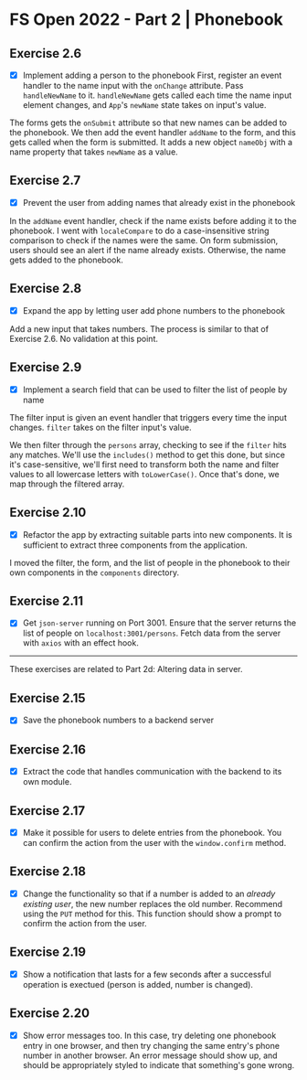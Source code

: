 # FS Open 2022 - Part 2 | Phonebook

## Exercise 2.6

- [x] Implement adding a person to the phonebook
      First, register an event handler to the name input with the `onChange` attribute. Pass `handleNewName` to it. `handleNewName` gets called each time the name input element changes, and `App`'s `newName` state takes on input's value.

The forms gets the `onSubmit` attribute so that new names can be added to the phonebook. We then add the event handler `addName` to the form, and this gets called when the form is submitted. It adds a new object `nameObj` with a name property that takes `newName` as a value.

## Exercise 2.7

- [x] Prevent the user from adding names that already exist in the phonebook

In the `addName` event handler, check if the name exists before adding it to the phonebook. I went with `localeCompare` to do a case-insensitive string comparison to check if the names were the same. On form submission, users should see an alert if the name already exists. Otherwise, the name gets added to the phonebook.

## Exercise 2.8

- [x] Expand the app by letting user add phone numbers to the phonebook

Add a new input that takes numbers. The process is similar to that of Exercise 2.6. No validation at this point.

## Exercise 2.9

- [x] Implement a search field that can be used to filter the list of people by name

The filter input is given an event handler that triggers every time the input changes. `filter` takes on the filter input's value.

We then filter through the `persons` array, checking to see if the `filter` hits any matches. We'll use the `includes()` method to get this done, but since it's case-sensitive, we'll first need to transform both the name and filter values to all lowercase letters with `toLowerCase()`. Once that's done, we map through the filtered array.

## Exercise 2.10

- [x] Refactor the app by extracting suitable parts into new components. It is sufficient to extract three components from the application.

I moved the filter, the form, and the list of people in the phonebook to their own components in the `components` directory.

## Exercise 2.11

- [x] Get `json-server` running on Port 3001. Ensure that the server returns the list of people on `localhost:3001/persons`. Fetch data from the server with `axios` with an effect hook.

---

These exercises are related to Part 2d: Altering data in server.

## Exercise 2.15

- [x] Save the phonebook numbers to a backend server

## Exercise 2.16

- [x] Extract the code that handles communication with the backend to its own module.

## Exercise 2.17

- [x] Make it possible for users to delete entries from the phonebook. You can confirm the action from the user with the `window.confirm` method.

## Exercise 2.18

- [x] Change the functionality so that if a number is added to an _already existing user_, the new number replaces the old number. Recommend using the `PUT` method for this. This function should show a prompt to confirm the action from the user.

## Exercise 2.19

- [x] Show a notification that lasts for a few seconds after a successful operation is exectued (person is added, number is changed).

## Exercise 2.20

- [x] Show error messages too. In this case, try deleting one phonebook entry in one browser, and then try changing the same entry's phone number in another browser. An error message should show up, and should be appropriately styled to indicate that something's gone wrong.
